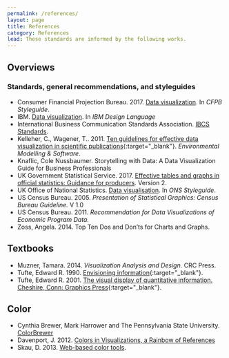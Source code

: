 ```yaml
---
permalink: /references/
layout: page
title: References
category: References
lead: These standards are informed by the following works.
---
```


## Overviews
### Standards, general recommendations, and styleguides
- Consumer Financial Projection Bureau. 2017. [Data visualization](https://github.com/cfpb/design-manual). In _CFPB Styleguide_.
- IBM. [Data visualization](https://www.ibm.com/design/language/experience/data-visualization/chart-models). In _IBM Design Language_
- International Business Communication Standards Association. [IBCS Standards](https://www.hichert.com/standards/).
- Kelleher, C., Wagener, T.. 2011. [Ten guidelines for effective data visualization in scientific publications](https://doi.org/10.1016/j.envsoft.2010.12.006){:target="_blank"}. _Environmental Modelling & Software_.
- Knaflic, Cole Nussbaumer. Storytelling with Data: A Data Visualization Guide for Business Professionals
- UK Government Statistical Service. 2017. [Effective tables and graphs in official statistics: Guidance for producers](https://gss.civilservice.gov.uk/wp-content/uploads/2017/01/GUIDANCE-document-Effective-charts-and-tables-in-official-statistics-Version-2.0-Jan2017.pdf). Version 2. 
- UK Office of National Statistics. [Data visualisation](http://style.ons.gov.uk/category/data-visualisation/). In _ONS Styleguide_.
- US Census Bureau. 2005. _Presentation of Statistical Graphics: Census Bureau Guideline._ V 1.0
- US Census Bureau. 2011. _Recommendation for Data Visualizations of Economic Program Data._
- Zoss, Angela. 2014. Top Ten Dos and Don’ts for Charts and Graphs.

## Textbooks
- Muzner, Tamara. 2014. _Visualization Analysis and Design._ CRC Press.
- Tufte, Edward R. 1990. [Envisioning information](https://doi.org/10.1002/aic.690390220){:target="_blank"}.
- Tufte, Edward R. 2001. [The visual display of quantitative information. Cheshire, Conn: Graphics Press](https://doi.org/10.1086/601626){:target="_blank"}.

## Color
- Cynthia Brewer, Mark Harrower and The Pennsylvania State University. [ColorBrewer](http://colorbrewer2.org/#type=sequential&scheme=BuGn&n=3)
- Davenport, J. 2012. [Colors in Visualizations, a Rainbow of References](http://www.ifweassume.com/2012/12/colors-in-visualizations-rainbow-of.html)
- Skau, D. 2013. [Web-based color tools](http://blog.visual.ly/web-based-color-tools/).
